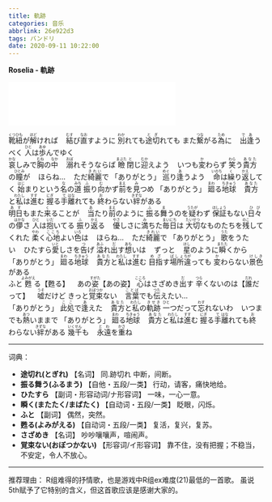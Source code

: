 ```yaml
---
title: 軌跡
categories: 音乐
abbrlink: 26e922d3
tags: バンドリ
date: 2020-09-11 10:22:00
---
```

**Roselia - 軌跡**
<iframe frameborder="no" border="0" marginwidth="0" marginheight="0" width=330 height=86 src="//music.163.com/outchain/player?type=2&id=546723071&auto=0&height=66"></iframe>

<ruby>靴紐<rt>くつひも</rt></ruby>が<ruby>解<rt>ほど</rt></ruby>ければ&nbsp;&nbsp;&nbsp;&nbsp;<ruby>結<rt>むす</rt></ruby>び<ruby>直<rt>なお</rt></ruby>すように
<ruby>別<rt>わか</rt></ruby>れても<ruby>途切<rt>とぎ</rt></ruby>れても
また<ruby>繋<rt>つな</rt></ruby>がる<ruby>為<rt>ため</rt></ruby>に&nbsp;&nbsp;&nbsp;&nbsp;<ruby>出<rt>で</rt></ruby><ruby>逢<rt>あ</rt></ruby>うべく
<ruby>人<rt>ひと</rt></ruby>は<ruby>歩<rt>あゆ</rt></ruby>んでゆく
<br>
<ruby>哀<rt>かな</rt></ruby>しみで<ruby>胸<rt>むね</rt></ruby>の<ruby>中<rt>なか</rt></ruby>&nbsp;&nbsp;&nbsp;&nbsp;<ruby>溺<rt>おぼ</rt></ruby>れそうならば
<ruby>瞼<rt>まぶた</rt></ruby><ruby>閉<rt>と</rt></ruby>じ<ruby>迎<rt>むか</rt></ruby>えよう&nbsp;&nbsp;&nbsp;&nbsp;いつも<ruby>変<rt>か</rt></ruby>わらず
<ruby>笑<rt>わら</rt></ruby>う<ruby>貴方<rt>あなた</rt></ruby>の<ruby>瞳<rt>ひとみ</rt></ruby>が&nbsp;&nbsp;&nbsp;&nbsp;ほらね…&nbsp;&nbsp;&nbsp;&nbsp;ただ<ruby>綺麗<rt>きれい</rt></ruby>で
「ありがとう」
<ruby>巡<rt>めぐ</rt></ruby>り<ruby>逢<rt>あ</rt></ruby>うよう&nbsp;&nbsp;&nbsp;&nbsp;<ruby>命<rt>いのち</rt></ruby>は<ruby>繰<rt>く</rt></ruby>り<ruby>返<rt>かえ</rt></ruby>してく
<ruby>始<rt>はじ</rt></ruby>まりという<ruby>名<rt>な</rt></ruby>の<ruby>道<rt>みち</rt></ruby>
<ruby>振<rt>ふ</rt></ruby>り<ruby>向<rt>む</rt></ruby>かず<ruby>前<rt>まえ</rt></ruby>を<ruby>見<rt>み</rt></ruby>つめ
「ありがとう」
<ruby>廻<rt>まわ</rt></ruby>る<ruby>地球<rt>ちきゅう</rt></ruby>&nbsp;&nbsp;&nbsp;&nbsp;<ruby>貴方<rt>あなた</rt></ruby>と<ruby>私<rt>わたし</rt></ruby>は<ruby>進<rt>すす</rt></ruby>む
<ruby>握<rt>にぎ</rt></ruby>る<ruby>手<rt>て</rt></ruby><ruby>離<rt>はな</rt></ruby>れても
<ruby>終<rt>お</rt></ruby>わらない<ruby>絆<rt>きずな</rt></ruby>がある
<br>
<ruby>明日<rt>あす</rt></ruby>もまた<ruby>来<rt>く</rt></ruby>ることが&nbsp;&nbsp;&nbsp;&nbsp;<ruby>当<rt>あ</rt></ruby>たり<ruby>前<rt>まえ</rt></ruby>のように
<ruby>振<rt>ふ</rt></ruby>る<ruby>舞<rt>ま</rt></ruby>うのを<ruby>疑<rt>うたが</rt></ruby>わず
<ruby>保証<rt>ほしょう</rt></ruby>もない<ruby>日々<rt>ひび</rt></ruby>の<ruby>儚<rt>はかな</rt></ruby>さ
<ruby>人<rt>ひと</rt></ruby>は<ruby>抱<rt>いだ</rt></ruby>いてる
<ruby>振<rt>ふ</rt></ruby>り<ruby>返<rt>かえ</rt></ruby>る&nbsp;&nbsp;&nbsp;&nbsp;<ruby>優<rt>やさ</rt></ruby>しさに<ruby>満<rt>み</rt></ruby>ちた<ruby>毎日<rt>まいにち</rt></ruby>は
<ruby>大切<rt>たいせつ</rt></ruby>なものたちを<ruby>残<rt>のこ</rt></ruby>してくれた
<ruby>柔<rt>やわ</rt></ruby>く<ruby>心地<rt>ここち</rt></ruby>よい<ruby>色<rt>いろ</rt></ruby>は&nbsp;&nbsp;&nbsp;&nbsp;ほらね…&nbsp;&nbsp;&nbsp;&nbsp;ただ<ruby>綺麗<rt>きれい</rt></ruby>で
「ありがとう」
<ruby>歌<rt>うた</rt></ruby>をうたい&nbsp;&nbsp;&nbsp;&nbsp;ひたすら<ruby>愛<rt>いと</rt></ruby>しさを<ruby>告<rt>つ</rt></ruby>げ
<ruby>溢<rt>あふ</rt></ruby>れ<ruby>出<rt>だ</rt></ruby>す<ruby>想<rt>あも</rt></ruby>いは&nbsp;&nbsp;&nbsp;&nbsp;ずっと&nbsp;&nbsp;&nbsp;&nbsp;<ruby>星<rt>ほし</rt></ruby>のように<ruby>瞬<rt>またた</rt></ruby>くから
「ありがとう」
<ruby>廻<rt>まわ</rt></ruby>る<ruby>地球<rt>ちきゅう</rt></ruby>&nbsp;&nbsp;&nbsp;&nbsp;<ruby>貴方<rt>あなた</rt></ruby>と<ruby>私<rt>わたし</rt></ruby>は<ruby>進<rt>すす</rt></ruby>む
<ruby>目指<rt>めざ</rt></ruby>す<ruby>場所<rt>ばしょ</rt></ruby><ruby>違<rt>ちが</rt></ruby>っても
<ruby>変<rt>か</rt></ruby>わらない<ruby>景色<rt>けしき</rt></ruby>がある
<br>
ふと<ruby>甦<rt>よみがえ</rt></ruby>る【甦る】&nbsp;&nbsp;&nbsp;&nbsp;あの<ruby>姿<rt>すがた</rt></ruby>【あの姿】
<ruby>心<rt>こころ</rt></ruby>はさざめき<ruby>出<rt>だ</rt></ruby>す
<ruby>辛<rt>つら</rt></ruby>くないのは【<ruby>誰<rt>だれ</rt></ruby>だって】&nbsp;&nbsp;&nbsp;&nbsp;<ruby>嘘<rt>うそ</rt></ruby>だけど
きっと<ruby>覚束<rt>おぼつか</rt></ruby>ない&nbsp;&nbsp;&nbsp;&nbsp;<ruby>言葉<rt>ことば</rt></ruby>でも<ruby>伝<rt>つた</rt></ruby>えたい…
<br>
「ありがとう」
<ruby>此処<rt>ここ</rt></ruby>で<ruby>逢<rt>あ</rt></ruby>えた&nbsp;&nbsp;&nbsp;&nbsp;<ruby>貴方<rt>あなた</rt></ruby>と<ruby>私<rt>わたし</rt></ruby>の<ruby>軌跡<rt>きせき</rt></ruby>
<ruby>一<rt>ひと</rt></ruby>つだって<ruby>忘<rt>わす</rt></ruby>れないわ&nbsp;&nbsp;&nbsp;&nbsp;いつまでも<ruby>熱<rt>あつ</rt></ruby>いままで
「ありがとう」
<ruby>廻<rt>まわ</rt></ruby>る<ruby>地球<rt>ちきゅう</rt></ruby>&nbsp;&nbsp;&nbsp;&nbsp;<ruby>貴方<rt>あなた</rt></ruby>と<ruby>私<rt>わたし</rt></ruby>は<ruby>進<rt>すす</rt></ruby>む
<ruby>握<rt>にぎ</rt></ruby>る<ruby>手<rt>て</rt></ruby><ruby>離<rt>はな</rt></ruby>れても
<ruby>終<rt>お</rt></ruby>わらない<ruby>絆<rt>きずな</rt></ruby>がある
<ruby>幾千<rt>いくせん</rt></ruby>も&nbsp;&nbsp;&nbsp;&nbsp;<ruby>永遠<rt>とわ</rt></ruby>を<ruby>重<rt>かさ</rt></ruby>ね

---
词典：
+ **途切れ(とぎれ)**
【名词】 同.跡切れ 中断，间断。
+ **振る舞う(ふるまう)** 
【自他・五段/一类】 行动，请客，痛快地给。
+ **ひたすら**
【副词・形容动词/ナ形容词】 一味，一心一意。
+ **瞬く(またたく/まばたく)**
【自动词・五段/一类】 眨眼，闪烁。
+ **ふと**
【副词】 偶然，突然。
+ **甦る(よみがえる)**
【自动词・五段/一类】 复活，复兴，复苏。
+ **さざめき**
【名词】 吵吵嚷嚷声，喧闹声。
+ **覚束ない(おぼつかない)**
【形容词/イ形容词】 靠不住，没有把握；不稳当，不安定，令人不放心。

---
推荐理由：
R组难得的抒情歌，也是游戏中R组ex难度(21)最低的一首歌。
虽说5th赋予了它特别的含义，但这首歌应该是感谢大家的。
